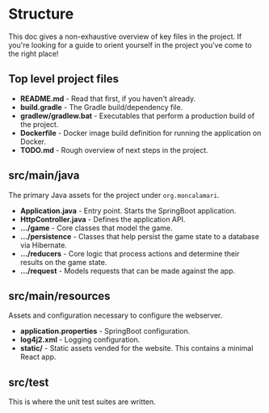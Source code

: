 # Structure

This doc gives a non-exhaustive overview of key files in the project. If you're looking for a guide to orient yourself in the project you've come to the right place!

## Top level project files

- **README.md** - Read that first, if you haven't already.
- **build.gradle** - The Gradle build/dependency file.
- **gradlew/gradlew.bat** - Executables that perform a production build of the project.
- **Dockerfile** - Docker image build definition for running the application on Docker.
- **TODO.md** - Rough overview of next steps in the project.

## src/main/java

The primary Java assets for the project under `org.moncalamari`.

- **Application.java** - Entry point. Starts the SpringBoot application.
- **HttpController.java** - Defines the application API.
- **.../game** - Core classes that model the game.
- **.../persistence** - Classes that help persist the game state to a database via Hibernate.
- **.../reducers** - Core logic that process actions and determine their results on the game state.
- **.../request** - Models requests that can be made against the app.

## src/main/resources

Assets and configuration necessary to configure the webserver.

* **application.properties** - SpringBoot configuration.
* **log4j2.xml** - Logging configuration.
* **static/** - Static assets vended for the website. This contains a minimal React app.

## src/test

This is where the unit test suites are written.